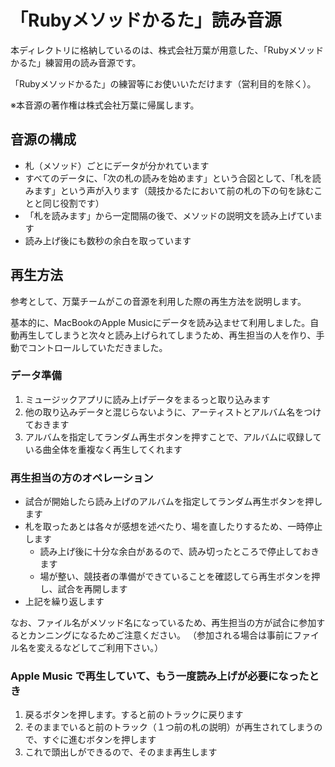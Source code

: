 # 「Rubyメソッドかるた」読み音源

本ディレクトリに格納しているのは、株式会社万葉が用意した、「Rubyメソッドかるた」練習用の読み音源です。

「Rubyメソッドかるた」の練習等にお使いいただけます（営利目的を除く）。

※本音源の著作権は株式会社万葉に帰属します。

## 音源の構成

* 札（メソッド）ごとにデータが分かれています
* すべてのデータに、「次の札の読みを始めます」という合図として、「札を読みます」という声が入ります（競技かるたにおいて前の札の下の句を詠むことと同じ役割です）
* 「札を読みます」から一定間隔の後で、メソッドの説明文を読み上げています
* 読み上げ後にも数秒の余白を取っています

## 再生方法

参考として、万葉チームがこの音源を利用した際の再生方法を説明します。

基本的に、MacBookのApple Musicにデータを読み込ませて利用しました。自動再生してしまうと次々と読み上げられてしまうため、再生担当の人を作り、手動でコントロールしていただきました。

### データ準備
1. ミュージックアプリに読み上げデータをまるっと取り込みます
2. 他の取り込みデータと混じらないように、アーティストとアルバム名をつけておきます
3. アルバムを指定してランダム再生ボタンを押すことで、アルバムに収録している曲全体を重複なく再生してくれます

### 再生担当の方のオペレーション
* 試合が開始したら読み上げのアルバムを指定してランダム再生ボタンを押します
* 札を取ったあとは各々が感想を述べたり、場を直したりするため、一時停止します
  * 読み上げ後に十分な余白があるので、読み切ったところで停止しておきます
  * 場が整い、競技者の準備ができていることを確認してら再生ボタンを押し、試合を再開します
* 上記を繰り返します

なお、ファイル名がメソッド名になっているため、再生担当の方が試合に参加するとカンニングになるためご注意ください。 
（参加される場合は事前にファイル名を変えるなどしてご利用下さい。）

### Apple Music で再生していて、もう一度読み上げが必要になったとき
1. 戻るボタンを押します。すると前のトラックに戻ります
2. そのままでいると前のトラック（１つ前の札の説明）が再生されてしまうので、すぐに進むボタンを押します
3. これで頭出しができるので、そのまま再生します
